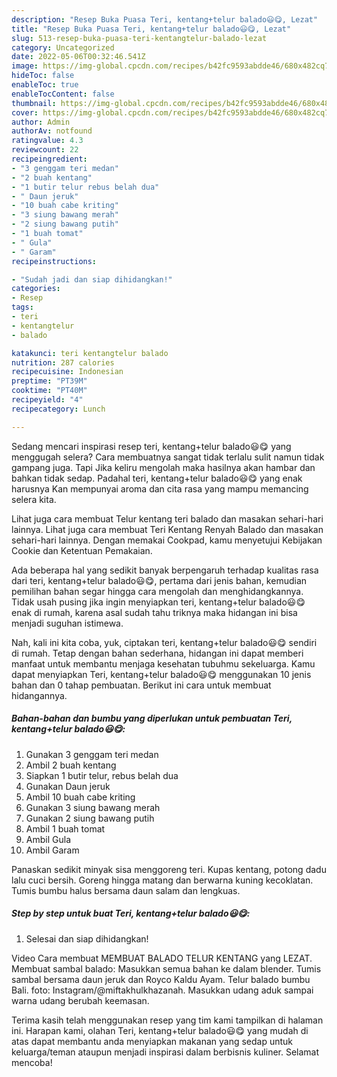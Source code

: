 ```yaml
---
description: "Resep Buka Puasa Teri, kentang+telur balado😃😋, Lezat"
title: "Resep Buka Puasa Teri, kentang+telur balado😃😋, Lezat"
slug: 513-resep-buka-puasa-teri-kentangtelur-balado-lezat
category: Uncategorized
date: 2022-05-06T00:32:46.541Z
image: https://img-global.cpcdn.com/recipes/b42fc9593abdde46/680x482cq70/teri-kentangtelur-balado-foto-resep-utama.jpg
hideToc: false
enableToc: true
enableTocContent: false
thumbnail: https://img-global.cpcdn.com/recipes/b42fc9593abdde46/680x482cq70/teri-kentangtelur-balado-foto-resep-utama.jpg
cover: https://img-global.cpcdn.com/recipes/b42fc9593abdde46/680x482cq70/teri-kentangtelur-balado-foto-resep-utama.jpg
author: Admin
authorAv: notfound
ratingvalue: 4.3
reviewcount: 22
recipeingredient:
- "3 genggam teri medan"
- "2 buah kentang"
- "1 butir telur rebus belah dua"
- " Daun jeruk"
- "10 buah cabe kriting"
- "3 siung bawang merah"
- "2 siung bawang putih"
- "1 buah tomat"
- " Gula"
- " Garam"
recipeinstructions:

- "Sudah jadi dan siap dihidangkan!"
categories:
- Resep
tags:
- teri
- kentangtelur
- balado

katakunci: teri kentangtelur balado 
nutrition: 287 calories
recipecuisine: Indonesian
preptime: "PT39M"
cooktime: "PT40M"
recipeyield: "4"
recipecategory: Lunch

---
```



Sedang mencari inspirasi resep teri, kentang+telur balado😃😋 yang menggugah selera? Cara membuatnya sangat tidak terlalu sulit namun tidak gampang juga. Tapi Jika keliru mengolah maka hasilnya akan hambar dan bahkan tidak sedap. Padahal teri, kentang+telur balado😃😋 yang enak harusnya Kan mempunyai aroma dan cita rasa yang mampu memancing selera kita.


Lihat juga cara membuat Telur kentang teri balado dan masakan sehari-hari lainnya. Lihat juga cara membuat Teri Kentang Renyah Balado dan masakan sehari-hari lainnya. Dengan memakai Cookpad, kamu menyetujui Kebijakan Cookie dan Ketentuan Pemakaian.

Ada beberapa hal yang sedikit banyak berpengaruh terhadap kualitas rasa dari teri, kentang+telur balado😃😋, pertama dari jenis bahan, kemudian pemilihan bahan segar hingga cara mengolah dan menghidangkannya. Tidak usah pusing jika ingin menyiapkan teri, kentang+telur balado😃😋 enak di rumah, karena asal sudah tahu triknya maka hidangan ini bisa menjadi suguhan istimewa.


Nah, kali ini kita coba, yuk, ciptakan teri, kentang+telur balado😃😋 sendiri di rumah. Tetap dengan bahan sederhana, hidangan ini dapat memberi manfaat untuk membantu menjaga kesehatan tubuhmu sekeluarga. Kamu dapat menyiapkan Teri, kentang+telur balado😃😋 menggunakan 10 jenis bahan dan 0 tahap pembuatan. Berikut ini cara untuk membuat hidangannya.

<!--inarticleads1-->

##### Bahan-bahan dan bumbu yang diperlukan untuk pembuatan Teri, kentang+telur balado😃😋:

1. Gunakan 3 genggam teri medan
1. Ambil 2 buah kentang
1. Siapkan 1 butir telur, rebus belah dua
1. Gunakan  Daun jeruk
1. Ambil 10 buah cabe kriting
1. Gunakan 3 siung bawang merah
1. Gunakan 2 siung bawang putih
1. Ambil 1 buah tomat
1. Ambil  Gula
1. Ambil  Garam


Panaskan sedikit minyak sisa menggoreng teri. Kupas kentang, potong dadu lalu cuci bersih. Goreng hingga matang dan berwarna kuning kecoklatan. Tumis bumbu halus bersama daun salam dan lengkuas. 

<!--inarticleads2-->

##### Step by step untuk buat Teri, kentang+telur balado😃😋:


1. Selesai dan siap dihidangkan!

Video Cara membuat MEMBUAT BALADO TELUR KENTANG yang LEZAT. Membuat sambal balado: Masukkan semua bahan ke dalam blender. Tumis sambal bersama daun jeruk dan Royco Kaldu Ayam. Telur balado bumbu Bali. foto: Instagram/@miftakhulkhazanah. Masukkan udang aduk sampai warna udang berubah keemasan. 

Terima kasih telah menggunakan resep yang tim kami tampilkan di halaman ini. Harapan kami, olahan Teri, kentang+telur balado😃😋 yang mudah di atas dapat membantu anda menyiapkan makanan yang sedap untuk keluarga/teman ataupun menjadi inspirasi dalam berbisnis kuliner. Selamat mencoba!
